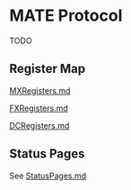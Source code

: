 # MATE Protocol

TODO

## Register Map ##

[MXRegisters.md](MXRegisters.md)

[FXRegisters.md](FXRegisters.md)

[DCRegisters.md](DCRegisters.md)

## Status Pages ##

See [StatusPages.md](StatusPages.md)
